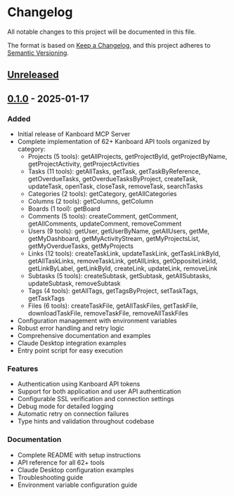 # Changelog

All notable changes to this project will be documented in this file.

The format is based on [Keep a Changelog](https://keepachangelog.com/en/1.0.0/),
and this project adheres to [Semantic Versioning](https://semver.org/spec/v2.0.0.html).

## [Unreleased]

## [0.1.0] - 2025-01-17

### Added
- Initial release of Kanboard MCP Server
- Complete implementation of 62+ Kanboard API tools organized by category:
  - Projects (5 tools): getAllProjects, getProjectById, getProjectByName, getProjectActivity, getProjectActivities
  - Tasks (11 tools): getAllTasks, getTask, getTaskByReference, getOverdueTasks, getOverdueTasksByProject, createTask, updateTask, openTask, closeTask, removeTask, searchTasks
  - Categories (2 tools): getCategory, getAllCategories
  - Columns (2 tools): getColumns, getColumn
  - Boards (1 tool): getBoard
  - Comments (5 tools): createComment, getComment, getAllComments, updateComment, removeComment
  - Users (9 tools): getUser, getUserByName, getAllUsers, getMe, getMyDashboard, getMyActivityStream, getMyProjectsList, getMyOverdueTasks, getMyProjects
  - Links (12 tools): createTaskLink, updateTaskLink, getTaskLinkById, getAllTaskLinks, removeTaskLink, getAllLinks, getOppositeLinkId, getLinkByLabel, getLinkById, createLink, updateLink, removeLink
  - Subtasks (5 tools): createSubtask, getSubtask, getAllSubtasks, updateSubtask, removeSubtask
  - Tags (4 tools): getAllTags, getTagsByProject, setTaskTags, getTaskTags
  - Files (6 tools): createTaskFile, getAllTaskFiles, getTaskFile, downloadTaskFile, removeTaskFile, removeAllTaskFiles
- Configuration management with environment variables
- Robust error handling and retry logic
- Comprehensive documentation and examples
- Claude Desktop integration examples
- Entry point script for easy execution

### Features
- Authentication using Kanboard API tokens
- Support for both application and user API authentication
- Configurable SSL verification and connection settings
- Debug mode for detailed logging
- Automatic retry on connection failures
- Type hints and validation throughout codebase

### Documentation
- Complete README with setup instructions
- API reference for all 62+ tools
- Claude Desktop configuration examples
- Troubleshooting guide
- Environment variable configuration guide

[Unreleased]: https://github.com/yourusername/kanboard-mcp/compare/v0.1.0...HEAD
[0.1.0]: https://github.com/yourusername/kanboard-mcp/releases/tag/v0.1.0